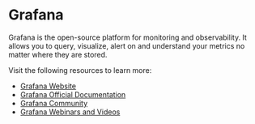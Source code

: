 # Grafana

Grafana is the open-source platform for monitoring and observability. It allows you to query, visualize, alert on and understand your metrics no matter where they are stored.

Visit the following resources to learn more:

- [Grafana Website](https://grafana.com/)
- [Grafana Official Documentation](https://grafana.com/docs/)
- [Grafana Community](https://community.grafana.com/)
- [Grafana Webinars and Videos](https://grafana.com/videos/)